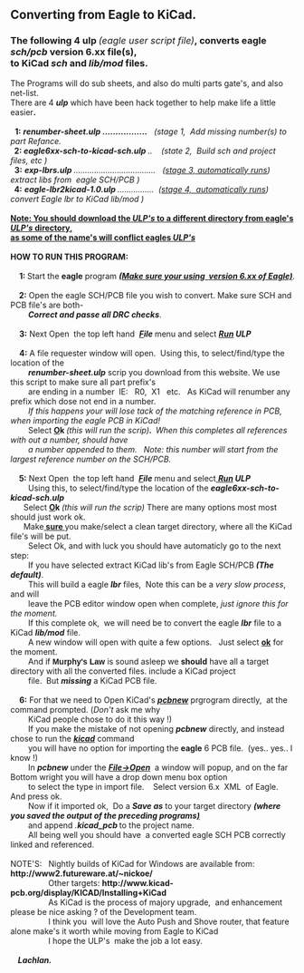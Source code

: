 <html xmlns="http://www.w3.org/1999/xhtml" xml:lang="en">
  <head>
    <meta content="text/html; charset=windows-1252" http-equiv="content-type">
  </head>
  <body>
    <h2>Converting from Eagle to KiCad.</h2>
    <h3>The following 4 ulp <span style="font-weight: normal; font-style: italic;">(eagle
        user script file)</span>, converts eagle <span style="font-style: italic;">sch/pcb</span>
      version 6.xx file(s),<br>
      to KiCad <span style="font-style: italic;">sch</span> and <span style="font-style: italic;">lib/mod</span>
      files.</h3>
    The Programs will do sub sheets, and also<span style="font-weight: normal;">
      do multi</span> parts gate's, and also net-list.<br>
    There are 4 <span style="font-weight: bold; font-style: italic;">ulp</span>
    which have been hack together to help make life a little easier<span style="font-weight: bold;">.</span><br>
    <br>
    &nbsp; <span style="font-weight: bold;">1:</span> <span style="font-style: italic;"><span
        style="font-weight: bold;">renumber-sheet.ulp .................</span>&nbsp;&nbsp;
      (stage 1,&nbsp; </span><span style="font-style: italic;"><span style="font-style: italic;">Add
        missing number(s) to part Refance.</span><span style="font-weight: bold;"><br>
        &nbsp; </span></span><span style="font-weight: bold;">2:</span><span style="font-style: italic;"><span
        style="font-weight: bold;"> eagle6xx-sch-to-kicad-sch.ulp </span>..&nbsp;&nbsp;&nbsp;
      (state 2,&nbsp; Build sch and project files, etc )<span style="font-weight: bold;"><br>
        &nbsp;</span></span><span style="font-weight: bold;"></span> <span style="font-weight: bold;">3:</span>
    <span style="font-style: italic;"><span style="font-weight: bold;">exp-lbrs.ulp
        </span>....................................&nbsp;&nbsp; (<span style="text-decoration: underline;"></span></span><span
      style="font-style: italic;"><span style="text-decoration: underline;"><span
          style="font-style: italic;"><span style="text-decoration: underline;"></span>stage
          3, automatically</span> runs</span>)&nbsp; extract libs from&nbsp;
      eagle SCH/PCB )<span style="font-weight: bold;"><br>
        &nbsp; </span></span><span style="font-weight: bold;">4:</span> <span
      style="font-style: italic;"><span style="font-weight: bold;">eagle-lbr2kicad-1.0.ulp
        </span>................&nbsp; (<span style="text-decoration: underline;"></span></span><span
      style="font-style: italic;"><span style="text-decoration: underline;"><span
          style="font-style: italic;">stage 4,&nbsp; automatically</span> runs</span>)
      convert Eagle lbr to KiCad lib/mod )<br>
    </span><span style="font-weight: bold; text-decoration: underline;"><br>
      Note: You should download the</span><span style="text-decoration: underline; font-style: italic; font-weight: bold;">
      ULP's </span><span style="font-weight: bold; text-decoration: underline;">to
      a different directory from eagle's <span style="font-style: italic;">ULP's</span>
      directory,<br>
      as some of the name's will conflict eagles <span style="font-style: italic;">ULP's</span></span><span
      style="font-style: italic;"><br>
      <span style="font-weight: bold;"><br>
      </span></span> <span style="font-weight: bold;">HOW TO RUN THIS PROGRAM:</span><br>
    <br>
    &nbsp;&nbsp;&nbsp; <span style="font-weight: bold;">1: </span>Start the <span
      style="font-weight: bold;">eagle</span> program <span style="font-weight: bold; text-decoration: underline; font-style: italic;">(Make
      sure your using&nbsp; version 6.xx of Eagle)</span>.<br>
    <br>
    &nbsp;&nbsp;&nbsp;<span style="font-weight: bold;"> 2:</span> Open the eagle
    SCH/PCB <span style="font-weight: bold;"></span> file you wish to convert.
    Make sure SCH and PCB file's are both-<br>
    &nbsp; &nbsp; &nbsp; &nbsp; <span style="font-weight: bold;"><span style="font-style: italic;">Correct
        and</span>&nbsp;<span style="font-style: italic;">passe all DRC checks</span></span>.<br>
    <br>
    &nbsp;&nbsp;&nbsp; <span style="font-weight: bold;">3:</span> Next
    Open&nbsp; the top left hand&nbsp; <span style="font-weight: bold; font-style: italic;"><span
        style="text-decoration: underline;">F</span>ile </span>menu and select
    <span style="text-decoration: underline;"> </span><span style="font-style: italic; font-weight: bold;"><span
        style="text-decoration: underline;">Run</span> ULP</span><br>
    <br>
    &nbsp;&nbsp;&nbsp; <span style="font-weight: bold;">4:</span> A file
    requester window will open.&nbsp; Using this, to select/find/type the
    location of the<br>
    &nbsp; &nbsp; &nbsp; &nbsp; <span style="font-style: italic; font-weight: bold;">renumber-sheet.ulp</span>
    scrip you download from this website. We use this script to make sure all
    part prefix's<br>
    &nbsp;&nbsp;&nbsp;&nbsp;&nbsp;&nbsp;&nbsp; are ending in a number&nbsp;
    IE:&nbsp;&nbsp; R0,&nbsp; X1&nbsp;&nbsp; etc.&nbsp;&nbsp; As KiCad will
    renumber any prefix which dose not end in a number.<br>
    &nbsp;&nbsp;&nbsp;&nbsp;&nbsp;&nbsp;&nbsp; <span style="font-style: italic;">If
      this happens your will lose tack of the matching reference in PCB, when
      importing the eagle PCB in KiCad!</span><br>
    &nbsp;&nbsp;&nbsp;&nbsp;&nbsp;&nbsp;&nbsp; Select <span style="font-weight: bold;"><span
        style="text-decoration: underline;">O</span>k </span><span style="font-style: italic;">(this
      will run the scrip)</span><span style="font-weight: bold;"><span style="font-style: italic;">.&nbsp;
        </span></span><span style="font-style: italic;">When this completes all
      references with out a number, should have<br>
      &nbsp;&nbsp;&nbsp;&nbsp;&nbsp;&nbsp;&nbsp; a number appended to
      them.&nbsp;&nbsp; Note: this number will start from the largest reference
      number on the SCH/PCB.</span><br>
    <span style="font-weight: bold;"><span style="font-style: italic;"> </span>&nbsp;&nbsp;&nbsp;&nbsp;&nbsp;&nbsp;
      <br> </span>&nbsp; &nbsp;<span style="font-weight: bold;"> 5:</span> Next
    Open&nbsp; the top left hand&nbsp; <span style="font-weight: bold; font-style: italic;"><span
        style="text-decoration: underline;">F</span>ile </span>menu and select<span
      style="text-decoration: underline;"> </span><span style="font-style: italic; font-weight: bold;"><span
        style="text-decoration: underline;">Run</span> ULP<br>
    </span>&nbsp;&nbsp;&nbsp;&nbsp;&nbsp;&nbsp;&nbsp; Using this, to
    select/find/type the location of the <span style="font-style: italic; font-weight: bold;">eagle6xx-sch-to-kicad-sch.ulp<br>
      &nbsp;&nbsp;&nbsp;&nbsp;&nbsp;&nbsp; </span>Select <span style="font-weight: bold;"><span
        style="text-decoration: underline;">O</span>k </span><span style="font-style: italic;">(this
      will run the scrip)&nbsp;</span>There are many options most most should
    just work ok.<span style="font-weight: bold;"><br>
      &nbsp;&nbsp;&nbsp;&nbsp;&nbsp;&nbsp; </span>Make<span style="font-weight: bold; text-decoration: underline;">
      sure </span>you make/select a clean target directory, where all the KiCad
    file's will be put.<br>
    &nbsp;&nbsp;&nbsp;&nbsp;&nbsp;&nbsp;&nbsp; Select Ok, and with luck you
    should have automaticly go to the next step:<br>
    &nbsp; &nbsp; &nbsp; &nbsp; If you have selected extract KiCad lib's from
    Eagle SCH/PCB<span style="font-weight: bold; font-style: italic;"> (The
      default)</span>.<br>
    &nbsp; &nbsp; &nbsp;&nbsp;&nbsp; This will build a eagle <span style="font-weight: bold; font-style: italic;">lbr</span>
    files,&nbsp; Note this can be a <span style="font-style: italic;">very slow
      process</span>,&nbsp; and will<br>
    &nbsp;&nbsp;&nbsp;&nbsp;&nbsp;&nbsp;&nbsp; leave the PCB editor window open
    when complete, <span style="font-style: italic;">just ignore this for the
      moment.</span><br>
    &nbsp;&nbsp;&nbsp;&nbsp;&nbsp;&nbsp;&nbsp; If this complete ok,&nbsp; we
    will need be to convert the eagle <span style="font-weight: bold; font-style: italic;">lbr</span>
    file to a KiCad <span style="font-weight: bold; font-style: italic;">lib/mod</span>
    file.<br>
    &nbsp;&nbsp;&nbsp;&nbsp;&nbsp;&nbsp;&nbsp; A new window will open with quite
    a few options.&nbsp;&nbsp; Just select <span style="font-weight: bold; text-decoration: underline;">ok</span>
    for the moment.<br>
    &nbsp;&nbsp;&nbsp;&nbsp;&nbsp;&nbsp;&nbsp; And if <font face="Tahoma,ARIAL,HELVETICA"><b>Murphy's
        Law </b></font> is sound asleep we <span style="font-weight: bold;">should</span>
    have all a target directory with all the converted files. include a KiCad
    project<br>
    &nbsp;&nbsp;&nbsp;&nbsp;&nbsp;&nbsp;&nbsp; file.&nbsp; But <span style="font-style: italic; font-weight: bold;">missing</span>
    a KiCad PCB file. <br>
    <br>
    &nbsp; &nbsp; <span style="font-weight: bold;">6:</span> For that we need
    to Open KiCad's <span style="font-weight: bold; font-style: italic; text-decoration: underline;">pcbnew</span>
    prgrogram directly,&nbsp; at the command prompted. (<span style="font-style: italic;">Don't</span>
    ask me why<br>
    &nbsp; &nbsp; &nbsp; &nbsp; KiCad people chose to do it this way !)<br>
    &nbsp; &nbsp; &nbsp; &nbsp; If you make the mistake of not opening <span style="font-weight: bold; font-style: italic;">pcbnew</span>
    directly, and instead chose to run the <span style="font-weight: bold; font-style: italic; text-decoration: underline;">kicad</span>
    command<br>
    &nbsp; &nbsp; &nbsp; &nbsp; you will have no option for importing the <span
      style="font-weight: bold;">eagle</span> 6 PCB file.&nbsp; (yes.. yes.. I
    know !)<br>
    &nbsp;&nbsp;&nbsp;&nbsp;&nbsp;&nbsp;&nbsp; In <span style="font-weight: bold; font-style: italic;">pcbnew</span>
    under the <span style="font-weight: bold; font-style: italic; text-decoration: underline;">File-&gt;Open</span>&nbsp;
    a window will popup, and on the far Bottom wright you will have a drop down
    menu box option<br>
    &nbsp; &nbsp; &nbsp; &nbsp; to select the type in import
    file.&nbsp;&nbsp;&nbsp; Select version 6.x&nbsp; XML&nbsp; of
    Eagle.&nbsp;&nbsp; And press ok.<br>
    &nbsp;&nbsp;&nbsp;&nbsp;&nbsp;&nbsp;&nbsp; Now if it imported ok,&nbsp; Do a
    <span style="font-style: italic; font-weight: bold;">Save as</span> to your
    target directory <span style="font-style: italic; font-weight: bold;">(where
      you saved the output of the preceding programs<span style="text-decoration: underline;">)<br>
      </span></span>&nbsp; &nbsp; &nbsp; &nbsp; and append&nbsp;<span style="font-style: italic;"><span
        style="font-weight: bold;"></span></span><span style="font-style: italic;"><span
        style="font-weight: bold;"></span>.</span><span style="font-style: italic; font-weight: bold;">kicad_pcb
      </span>to the project name.<span style="font-style: italic; font-weight: bold;"><span
        style="text-decoration: underline;"><br>
      </span></span>&nbsp;&nbsp;&nbsp;&nbsp;&nbsp;&nbsp;&nbsp; All being well
    you should have&nbsp; a converted eagle SCH PCB correctly linked and
    referenced.<br>
    <br>
    NOTE'S: &nbsp; Nightly builds of KiCad for Windows are available from:&nbsp;
    <span style="font-weight: bold;">http://www2.futureware.at/~nickoe/</span><br>
    &nbsp;&nbsp;&nbsp;&nbsp;&nbsp;&nbsp;&nbsp;&nbsp;&nbsp;&nbsp;&nbsp;&nbsp;&nbsp;&nbsp;&nbsp;&nbsp;
    Other targets: <span style="font-weight: bold;">http://www.kicad-pcb.org/display/KICAD/Installing+KiCad</span><br>
    &nbsp;&nbsp;&nbsp;&nbsp;&nbsp;&nbsp;&nbsp;&nbsp;&nbsp;&nbsp;&nbsp;&nbsp;&nbsp;&nbsp;&nbsp;&nbsp;
    As KiCad is the process of majory upgrade,&nbsp; and enhancement&nbsp;
    please be nice asking ? of the Development team.<br>
    &nbsp;&nbsp;&nbsp;&nbsp;&nbsp;&nbsp;&nbsp;&nbsp;&nbsp;&nbsp;&nbsp;&nbsp;&nbsp;&nbsp;&nbsp;&nbsp;
    I think you&nbsp; will love the Auto Push and Shove router, that feature
    alone make's it worth while moving from Eagle to KiCad<br>
    &nbsp;&nbsp;&nbsp;&nbsp;&nbsp;&nbsp;&nbsp;&nbsp;&nbsp;&nbsp;&nbsp;&nbsp;&nbsp;&nbsp;&nbsp;&nbsp;
    I hope the ULP's&nbsp; make the job a lot easy.<br>
    <i><i><b><i><br>
            &nbsp;&nbsp;&nbsp; Lachlan.<br>
            <br>
            <br>
            <i> </i></i></b></i></i>
  </body>
</html>

